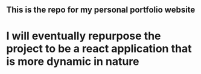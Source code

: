 ## This is the repo for my personal portfolio website
# I will eventually repurpose the project to be a react application that is more dynamic in nature
